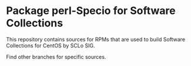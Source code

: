 # Package perl-Specio for Software Collections

This repository contains sources for RPMs that are used
to build Software Collections for CentOS by SCLo SIG.

Find other branches for specific sources.
